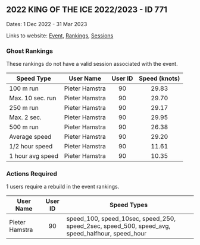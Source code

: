 ## 2022 KING OF THE ICE 2022/2023 - ID 771

Dates: 1 Dec 2022 - 31 Mar 2023

Links to website: [Event](https://www.gps-icesailing.com/default.aspx?mnu=event&val=771), [Rankings](https://www.gps-icesailing.com/default.aspx?mnu=eventranking&val=771), [Sessions](https://www.gps-icesailing.com/default.aspx?mnu=eventsessions&val=771)

### Ghost Rankings

These rankings do not have a valid session associated with the event.

| Speed Type | User Name | User ID | Speed (knots) |
| ---------- | --------- | :-----: | :-----------: |
| 100 m run | Pieter Hamstra | 90 | 29.83 |
| Max. 10 sec. run | Pieter Hamstra | 90 | 29.70 |
| 250 m run | Pieter Hamstra | 90 | 29.17 |
| Max. 2 sec. | Pieter Hamstra | 90 | 29.95 |
| 500 m run | Pieter Hamstra | 90 | 26.38 |
| Average speed | Pieter Hamstra | 90 | 29.20 |
| 1/2 hour speed | Pieter Hamstra | 90 | 11.61 |
| 1 hour avg speed | Pieter Hamstra | 90 | 10.35 |

### Actions Required

1 users require a rebuild in the event rankings.

| User Name | User ID | Speed Types |
| --------- | :-----: | ----------- |
| Pieter Hamstra | 90 | speed_100, speed_10sec, speed_250, speed_2sec, speed_500, speed_avg, speed_halfhour, speed_hour |
